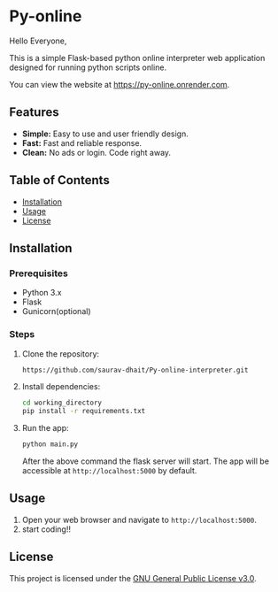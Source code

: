 # Py-online 


Hello Everyone,

This is a simple Flask-based python online interpreter web application designed for running python scripts online.

You can view the website at https://py-online.onrender.com.

## Features

- **Simple:** Easy to use and user friendly design.
- **Fast:** Fast and reliable response.
- **Clean:** No ads or login. Code right away.


## Table of Contents

- [Installation](#installation)
- [Usage](#usage)
- [License](#license)

## Installation

### Prerequisites

- Python 3.x
- Flask
- Gunicorn(optional)

### Steps

1. Clone the repository:

    ```bash
    https://github.com/saurav-dhait/Py-online-interpreter.git
    ```

2. Install dependencies:

    ```bash
    cd working_directory
    pip install -r requirements.txt
    ```

3. Run the app:

    ```bash
    python main.py
    ```
    After the above command the flask server will start.
    The app will be accessible at `http://localhost:5000` by default.

## Usage

1. Open your web browser and navigate to `http://localhost:5000`.
2. start coding!!



## License

This project is licensed under the [GNU General Public License v3.0](LICENSE).

